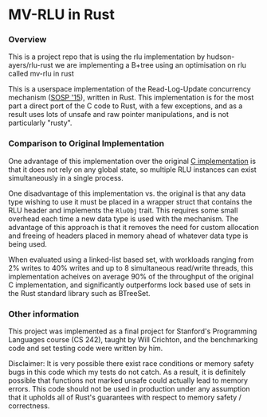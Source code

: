 # MV-RLU in Rust

### Overview

This is a project repo that is using the rlu implementation by hudson-ayers/rlu-rust
we are implementing a B+tree using an optimisation on rlu called mv-rlu in rust

This is a userspace implementation of the Read-Log-Update concurrency mechanism ([SOSP '15](https://dl.acm.org/citation.cfm?id=2815406)), written in Rust. This implementation
is for the most part a direct port of the C code to Rust, with a few exceptions, and as a result uses lots
of unsafe and raw pointer manipulations, and is not particularly "rusty".

### Comparison to Original Implementation

One advantage of this implementation over the original [C implementation](https://github.com/rlu-sync/rlu) is that it does not rely on any global state, so multiple RLU instances can exist simultaneously in a single process.

One disadvantage of this implementation vs. the original is that any data type wishing to use it must be placed
in a wrapper struct that contains the RLU header and implements the `RluObj` trait. This requires some small overhead each time a new data type is used with the mechanism. The advantage of this approach is that it removes
the need for custom allocation and freeing of headers placed in memory ahead of whatever data type is being used.

When evaluated using a linked-list based set, with workloads ranging from 2% writes to 40% writes and up to 8 simultaneous read/write threads, this implementation acheives on average 90% of the throughput of the original C implementation, and significantly outperforms lock based use of sets in the Rust standard library such as BTreeSet.

### Other information

This project was implemented as a final project for Stanford's Programming Languages course (CS 242), taught by Will Crichton, and the benchmarking code and set testing code were written by him.

Disclaimer: It is very possible there exist race conditions or memory safety bugs in this code which my tests do not catch. As a result, it is definitely possible that functions not marked unsafe could actually lead to
memory errors. This code should not be used in production under any assumption that it upholds all of Rust's
guarantees with respect to memory safety / correctness.
